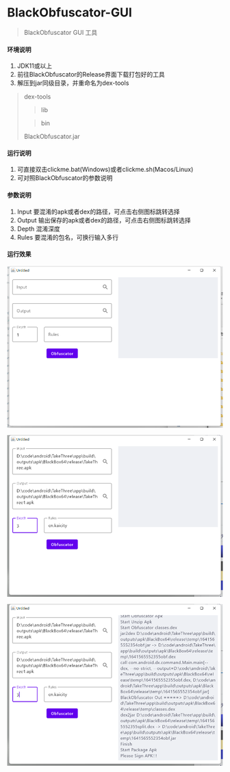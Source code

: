 # BlackObfuscator-GUI

> BlackObfuscator GUI 工具

#### 环境说明
1. JDK11或以上
2. 前往BlackObfuscator的Release界面下载打包好的工具
3. 解压到jar同级目录，并重命名为dex-tools
>dex-tools
> > lib
>
> > bin
>
> BlackObfuscator.jar


#### 运行说明
1. 可直接双击clickme.bat(Windows)或者clickme.sh(Macos/Linux)
2. 可对照BlackObfuscator的参数说明

#### 参数说明
1. Input 要混淆的apk或者dex的路径，可点击右侧图标跳转选择
2. Output 输出保存的apk或者dex的路径，可点击右侧图标跳转选择
3. Depth 混淆深度
4. Rules 要混淆的包名，可换行输入多行

#### 运行效果



![](images/image1.png)

![](images/image2.png)



![](images/image3.png)

